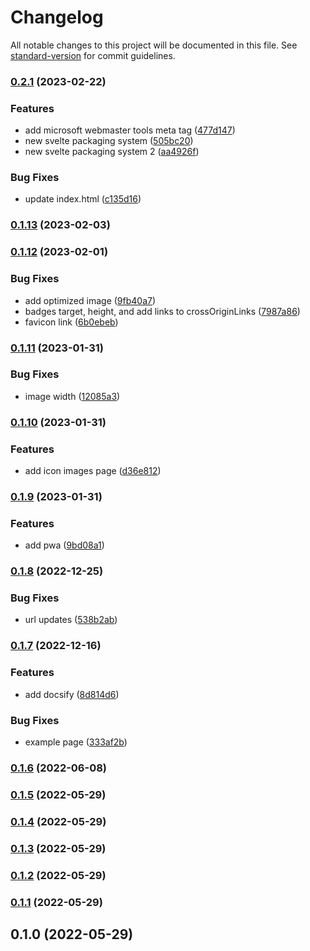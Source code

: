 # Changelog

All notable changes to this project will be documented in this file. See [standard-version](https://github.com/conventional-changelog/standard-version) for commit guidelines.

### [0.2.1](https://github.com/shinokada/svelte-remix-icons/compare/v0.1.13...v0.2.1) (2023-02-22)

### Features

- add microsoft webmaster tools meta tag ([477d147](https://github.com/shinokada/svelte-remix-icons/commit/477d147a475cf351fa82b9626e87e1238c5afee8))
- new svelte packaging system ([505bc20](https://github.com/shinokada/svelte-remix-icons/commit/505bc205e4cd228588874a1911cc403c3a0d3fea))
- new svelte packaging system 2 ([aa4926f](https://github.com/shinokada/svelte-remix-icons/commit/aa4926f64386dfa150bfa61cdb62d29d512cc6b7))

### Bug Fixes

- update index.html ([c135d16](https://github.com/shinokada/svelte-remix-icons/commit/c135d16995a236ae1a511bb26b88e2677a4a26aa))

### [0.1.13](https://github.com/shinokada/svelte-remix-icons/compare/v0.1.12...v0.1.13) (2023-02-03)

### [0.1.12](https://github.com/shinokada/svelte-remix-icons/compare/v0.1.11...v0.1.12) (2023-02-01)

### Bug Fixes

- add optimized image ([9fb40a7](https://github.com/shinokada/svelte-remix-icons/commit/9fb40a70a551fd35d0594c50abdf090fc182b62c))
- badges target, height, and add links to crossOriginLinks ([7987a86](https://github.com/shinokada/svelte-remix-icons/commit/7987a862dafd777c0b7d39f6e7b3375977d52fe5))
- favicon link ([6b0ebeb](https://github.com/shinokada/svelte-remix-icons/commit/6b0ebeb4e77c2fb807c017d34efbb9663e60486f))

### [0.1.11](https://github.com/shinokada/svelte-remix-icons/compare/v0.1.10...v0.1.11) (2023-01-31)

### Bug Fixes

- image width ([12085a3](https://github.com/shinokada/svelte-remix-icons/commit/12085a3043fe012c7f058d3991c2ca63b09edc73))

### [0.1.10](https://github.com/shinokada/svelte-remix-icons/compare/v0.1.9...v0.1.10) (2023-01-31)

### Features

- add icon images page ([d36e812](https://github.com/shinokada/svelte-remix-icons/commit/d36e812185dd945d75bc7a3f3b06efdca07d0e15))

### [0.1.9](https://github.com/shinokada/svelte-remix-icons/compare/v0.1.8...v0.1.9) (2023-01-31)

### Features

- add pwa ([9bd08a1](https://github.com/shinokada/svelte-remix-icons/commit/9bd08a16ced80fd53f3ab62681e38788d929deb1))

### [0.1.8](https://github.com/shinokada/svelte-remix-icons/compare/v0.1.7...v0.1.8) (2022-12-25)

### Bug Fixes

- url updates ([538b2ab](https://github.com/shinokada/svelte-remix-icons/commit/538b2ab67510ea9cb43d70f74d90202ce9846d2f))

### [0.1.7](https://github.com/shinokada/svelte-remix-icons/compare/v0.1.6...v0.1.7) (2022-12-16)

### Features

- add docsify ([8d814d6](https://github.com/shinokada/svelte-remix-icons/commit/8d814d6d5c9121cf5a8f07e3ee6df5d58bad5f8a))

### Bug Fixes

- example page ([333af2b](https://github.com/shinokada/svelte-remix-icons/commit/333af2b001e94b524ddaf465cf17ddedc9559968))

### [0.1.6](https://github.com/shinokada/svelte-remix-icons/compare/v0.1.5...v0.1.6) (2022-06-08)

### [0.1.5](https://github.com/shinokada/svelte-remix-icons/compare/v0.1.4...v0.1.5) (2022-05-29)

### [0.1.4](https://github.com/shinokada/svelte-remix-icons/compare/v0.1.3...v0.1.4) (2022-05-29)

### [0.1.3](https://github.com/shinokada/svelte-remix-icons/compare/v0.1.2...v0.1.3) (2022-05-29)

### [0.1.2](https://github.com/shinokada/svelte-remix-icons/compare/v0.1.1...v0.1.2) (2022-05-29)

### [0.1.1](https://github.com/shinokada/svelte-remix-icons/compare/v0.1.0...v0.1.1) (2022-05-29)

## 0.1.0 (2022-05-29)
